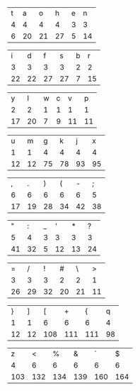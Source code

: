 
| | | | | | |
| --- | --- | --- | --- | --- | --- |
| t | a | o | h | e | n |
| 4 | 4 | 4 | 4 | 3 | 3 |
| 6 | 20 | 21 | 27 | 5 | 14 |

| | | | | | |
| --- | --- | --- | --- | --- | --- |
| i | d | f | s | b | r |
| 3 | 3 | 3 | 3 | 2 | 2 |
| 22 | 22 | 27 | 27 | 7 | 15 |

| | | | | | |
| --- | --- | --- | --- | --- | --- |
| y | l | w | c | v | p |
| 2 | 2 | 1 | 1 | 1 | 1 |
| 17 | 20 | 7 | 9 | 11 | 11 |

| | | | | | |
| --- | --- | --- | --- | --- | --- |
| u | m | g | k | j | x |
| 1 | 1 | 4 | 4 | 4 | 4 |
| 12 | 12 | 75 | 78 | 93 | 95 |

| | | | | | |
| --- | --- | --- | --- | --- | --- |
| , | . | ) | ( | - | ; |
| 6 | 6 | 6 | 6 | 6 | 5 |
| 17 | 19 | 28 | 34 | 42 | 38 |

| | | | | | |
| --- | --- | --- | --- | --- | --- |
| " | : | _ | ' | * | ? |
| 5 | 4 | 3 | 3 | 3 | 3 |
| 41 | 32 | 5 | 12 | 13 | 24 |

| | | | | | |
| --- | --- | --- | --- | --- | --- |
| = | / | ! | # | \ | > |
| 3 | 3 | 3 | 2 | 2 | 1 |
| 26 | 29 | 32 | 20 | 21 | 11 |

| | | | | | |
| --- | --- | --- | --- | --- | --- |
| } | ] | [ | + | { | q |
| 1 | 1 | 6 | 6 | 6 | 4 |
| 12 | 12 | 108 | 111 | 111 | 98 |

| | | | | | |
| --- | --- | --- | --- | --- | --- |
| z | < | % | & | ` | $ |
| 4 | 6 | 6 | 6 | 6 | 6 |
| 103 | 132 | 134 | 139 | 160 | 164 |

